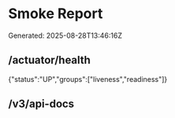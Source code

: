 # Smoke Report
Generated: 2025-08-28T13:46:16Z

## /actuator/health
{"status":"UP","groups":["liveness","readiness"]}
## /v3/api-docs
